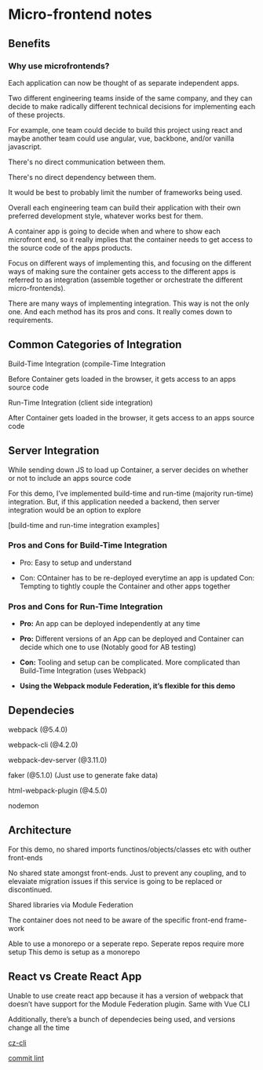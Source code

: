 # Micro-frontend notes

## Benefits

### Why use microfrontends?

Each application can now be thought of as separate independent apps.

Two different engineering teams inside of the same company, and they can decide to make radically different technical decisions for implementing each of these projects.

For example, one team could decide to build this project using react and maybe another team could use angular, vue, backbone, and/or vanilla javascript.

There's no direct communication between them.

There's no direct dependency between them.

It would be best to probably limit the number of frameworks being used.

Overall each engineering team can build their application with their own preferred
development style, whatever works best for them.

A container app is going to decide when and where to show each microfront end, so it really implies that the container needs to get access to the source code of the apps products.

Focus on different ways of implementing this, and focusing on the different ways of making sure the container gets access to the different apps is referred to as integration (assemble
together or orchestrate the different micro-frontends).

There are many ways of implementing integration. This way is not the only one. And each method has its pros and cons. It really comes down to requirements.

## Common Categories of Integration

Build-Time Integration (compile-Time Integration

Before Container gets loaded in the browser, it gets access to an apps source code

Run-Time Integration (client side integration)

After Container gets loaded in the browser, it gets access to an apps source code

## Server Integration

While sending down JS to load up Container, a server decides on whether or not to include an apps source code

For this demo, I’ve implemented build-time and run-time (majority run-time) integration. But, if this application needed a backend, then server integration would be an option to explore

[build-time and run-time integration examples]

### Pros and Cons for Build-Time Integration

- Pro: Easy to setup and understand

- Con: COntainer has to be re-deployed everytime an app is updated
  Con: Tempting to tightly couple the Container and other apps together

### Pros and Cons for Run-Time Integration

- **Pro:** An app can be deployed independently at any time

- **Pro:** Different versions of an App can be deployed and Container can decide which one to use (Notably good for AB testing)

- **Con:** Tooling and setup can be complicated. More complicated than Build-Time Integration (uses Webpack)

- **Using the Webpack module Federation, it’s flexible for this demo**

## Dependecies

webpack (@5.4.0)

webpack-cli (@4.2.0)

webpack-dev-server (@3.11.0)

faker (@5.1.0)
(Just use to generate fake data)

html-webpack-plugin (@4.5.0)

nodemon

## Architecture

For this demo, no shared imports functinos/objects/classes etc with outher front-ends

No shared state amongst front-ends. Just to prevent any coupling, and to elevaiate migration issues if this service is going to be replaced or discontinued.

Shared libraries via Module Federation

The container does not need to be aware of the specific front-end frame-work

Able to use a monorepo or a seperate repo. Seperate repos require more setup
This demo is setup as a monorepo

## React vs Create React App

Unable to use create react app because it has a version of webpack that doesn’t have support for the Module Federation plugin. Same with Vue CLI

Additionally, there’s a bunch of dependecies being used, and versions change all the time

[cz-cli](https://github.com/commitizen/cz-cli)

[commit lint](https://github.com/conventional-changelog/commitlint)

